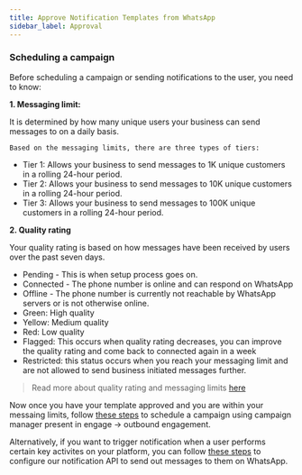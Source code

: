 ```yaml
---
title: Approve Notification Templates from WhatsApp
sidebar_label: Approval
---
```





### Scheduling a campaign

Before scheduling a campaign or sending notifications to the user, you need to know:

**1. Messaging limit:** 

It is determined by how many unique users your business can send messages to on a daily basis. 

    Based on the messaging limits, there are three types of tiers:

* Tier 1: Allows your business to send messages to 1K unique customers in a rolling 24-hour period.
* Tier 2: Allows your business to send messages to 10K unique customers in a rolling 24-hour period.
* Tier 3: Allows your business to send messages to 100K unique customers in a rolling 24-hour period.

**2. Quality rating**

Your quality rating is based on how messages have been received by users over the past seven days.

* Pending - This is when setup process goes on.
* Connected - The phone number is online and can respond on WhatsApp
* Offline - The phone number is currently not reachable by WhatsApp servers or is not otherwise online.
* Green: High quality
* Yellow: Medium quality
* Red: Low quality
* Flagged: This occurs when quality rating decreases, you can improve the quality rating and come back to connected again in a week
* Restricted: this status occurs when you reach your messaging limit and are not allowed to send business initiated messages further.

> Read more about quality rating and messaging limits [here](https://developers.facebook.com/docs/whatsapp/api/rate-limits/)

Now once you have your template approved and you are within your messaing limits, follow [these steps](https://https://docs.yellow.ai/docs/platform_concepts/engagement/outbound/outbound-campaigns/whatsapp-campaign) to schedule a campaign using  campaign manager present in engage -> outbound engagement.

Alternatively, if you want to trigger notification when a user performs certain key activites on your platform, you can follow [these steps](https://docs.yellow.ai/docs/platform_concepts/engagement/outbound/notification-engine) to configure our notification API to send out messages to them on WhatsApp.